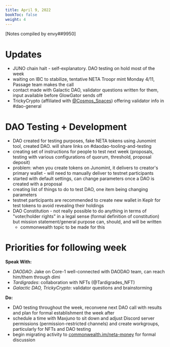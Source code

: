 ```yaml
---
title: April 9, 2022
bookToc: false
weight: 4
---
```


[Notes compiled by envy##9950]

# Updates
- JUNO chain halt - self-explanatory. DAO testing on hold most of the week
- waiting on IBC to stabilize, tentative NETA Troopr mint Monday 4/11, Passage team makes the call
- contact made with Galactic DAO, validator questions written for them, input available before GlowGator sends off
- TrickyCrypto (affiliated with [@Cosmos_Spaces](https://twitter.com/Cosmos_Spaces)) offering validator info in \#dao-general

# DAO Testing + Development
- DAO created for testing purposes, fake NETA tokens using Junomint tool, created DAO. will share links on \#daodao-tooling-and-testing 
- creating set of instructions for people to test next week (proposals, testing with various configurations of quorum, threshold, proposal deposit)
- problem: when you create tokens on Junomint, it delivers to creator's primary wallet - will need to manually deliver to testnet participants
- started with default settings, can change parameters once a DAO is created with a proposal
- creating list of things to do to test DAO, one item being changing parameters
- testnet participants are recommended to create new wallet in Keplr for test tokens to avoid revealing their holdings
- DAO Constitution - not really possible to do anything in terms of "voter/holder rights" in a legal sense (formal definition of constitution) but mission statement/general purpose can, should, and will be written
	- commonwealth topic to be made for this

# Priorities for following week
**Speak With:**
- *DAODAO*: Jake on Core-1 well-connected with DAODAO team, can reach him/them through dimi
- *Tardigrades*: collaboration with NFTs (@Tardigrades_NFT)
- *Galactic DAO, TrickyCrypto*: validator questions and brainstorming

**Do:**
- DAO testing throughout the week, reconvene next DAO call with results and plan for formal establishment the week after
- schedule a time with Maxjuno to sit down and adjust Discord server permissions (permission-restricted channels) and create workgroups, particularly for NFTs and DAO testing
- begin migrating activity to [commonwealth.im/neta-money](https://commonwealth.im/neta-money) for formal discussion
